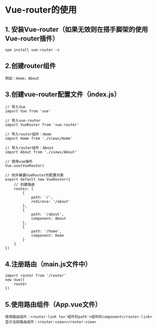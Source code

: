 # Vue-router的使用

## 1. 安装Vue-router（如果无效则在搭手脚架的使用Vue-router插件）
    npm install vue-router -s

## 2.创建router组件
    例如：Home，About

## 3.创建vue-router配置文件（index.js）
	// 导入Vue
	import Vue from 'vue'
	
	// 导入vue-router
    import VueRouter from 'vue-router'
	
	// 导入router组件：Home
    import Home from './views/Home'
	
	// 导入router组件：About
    import About from './views/About'
	
	// 使用vue插件
    Vue.use(VueRouter)
	
	// 向外暴露VueRouter的配置对象
    export default new VueRouter({
		// 创建路由
        routes: [
            {
                path: '/',
                redirece: '/about'
            },
            {
                path: '/about',
                component: About
            },
            {
                path: '/home',
                component: Home
            }
        ]
    })
	

## 4.注册路由（main.js文件中）
	import router from '/router'
	new Vue({
		router
	})
## 5.使用路由组件（App.vue文件）
	使用路由组件：<router-link to='组件的path'>组件的component</router-link>
	显示当前路由组件：<router-view></router-view>